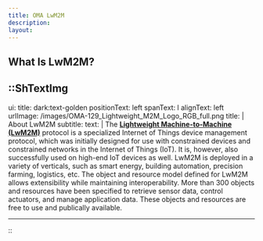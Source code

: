 ```yaml
---
title: OMA LwM2M
description:
layout: 
---
```

## What Is LwM2M?

::ShTextImg
---
ui:
  title: dark:text-golden
positionText: left
spanText: l
alignText: left
urlImage: /images/OMA-129_Lightweight_M2M_Logo_RGB_full.png
title: |
  About LwM2M
subtitle: 
text: |
  The [**Lightweight Machine-to-Machine (LwM2M)**](/lwm2m/applications-use-cases#lwm2m-messaging-procol) protocol is a specialized Internet of Things device management protocol, which was initially designed for use with constrained devices and constrained networks in the Internet of Things (IoT). It is, however, also successfully used on high-end IoT devices as well. LwM2M is deployed in a variety of verticals, such as smart energy, building automation, precision farming, logistics, etc. The object and resource model defined for LwM2M allows extensibility while maintaining interoperability. More than 300 objects and resources have been specified to retrieve sensor data, control actuators, and manage application data. These objects and resources are free to use and publically available.

---
::

